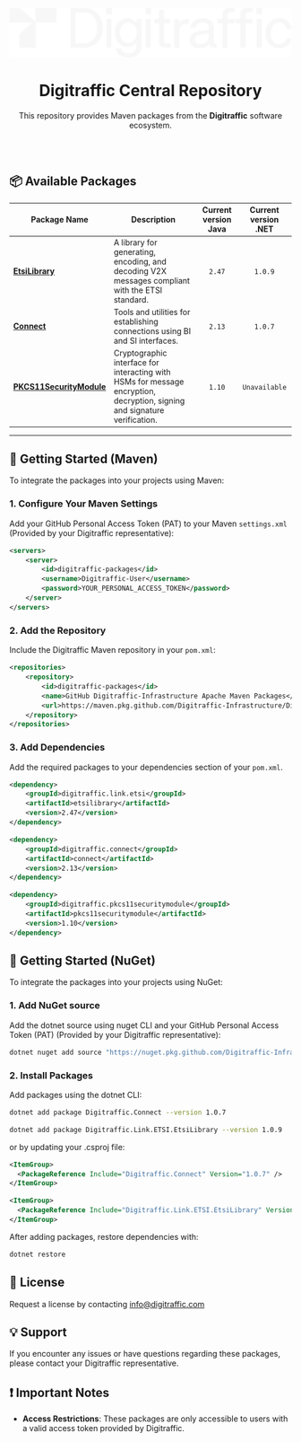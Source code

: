 ![Digitraffic](../assets/DT_logotype_white.png)

<div align="center">
    <h1>Digitraffic Central Repository</h1>
    <p>This repository provides Maven packages from the <b>Digitraffic</b> software ecosystem.</p>
</br>
</br>
</div>

## 📦 Available Packages

| **Package Name**                           | **Description**                                                                 | **Current version Java** | **Current version .NET** |
|--------------------------------------------|---------------------------------------------------------------------------------|:------------------------:|:------------------------:|
| **[EtsiLibrary](../ETSILibrary.md)**      | A library for generating, encoding, and decoding V2X messages compliant with the ETSI standard. |      `2.47` <!-- ETSILIB_VERSION --> | `1.0.9` <!-- CETSILIB_VERSION --> |
| **[Connect](../Connect.md)**            | Tools and utilities for establishing connections using BI and SI interfaces.           |      `2.13` <!-- CONNECT_VERSION --> | `1.0.7` <!-- CCONNECT_VERSION --> |
| **[PKCS11SecurityModule](../PKCS11.md)**            | Cryptographic interface for interacting with HSMs for message encryption, decryption, signing and signature verification.            |      `1.10` <!-- PKCS11_VERSION --> | `Unavailable` |

---

## 🔧 Getting Started (Maven)

To integrate the packages into your projects using Maven:

### 1. Configure Your Maven Settings
Add your GitHub Personal Access Token (PAT) to your Maven `settings.xml` (Provided by your Digitraffic representative):
```xml
<servers>
    <server>
        <id>digitraffic-packages</id>
        <username>Digitraffic-User</username>
        <password>YOUR_PERSONAL_ACCESS_TOKEN</password>
    </server>
</servers>
```
### 2. Add the Repository
Include the Digitraffic Maven repository in your `pom.xml`:
```xml
<repositories>
    <repository>
        <id>digitraffic-packages</id>
        <name>GitHub Digitraffic-Infrastructure Apache Maven Packages</name>
        <url>https://maven.pkg.github.com/Digitraffic-Infrastructure/Digitraffic.CentralRepository</url>
    </repository>
</repositories>
```
### 3. Add Dependencies
Add the required packages to your dependencies section of your `pom.xml`.
```xml
<dependency>
    <groupId>digitraffic.link.etsi</groupId>
    <artifactId>etsilibrary</artifactId>
    <version>2.47</version>
</dependency>
```
```xml
<dependency>
    <groupId>digitraffic.connect</groupId>
    <artifactId>connect</artifactId>
    <version>2.13</version>
</dependency>
```
```xml
<dependency>
    <groupId>digitraffic.pkcs11securitymodule</groupId>
    <artifactId>pkcs11securitymodule</artifactId>
    <version>1.10</version>
</dependency>
```
## 🔧 Getting Started (NuGet)

To integrate the packages into your projects using NuGet:

### 1. Add NuGet source
Add the dotnet source using nuget CLI and your GitHub Personal Access Token (PAT) (Provided by your Digitraffic representative):
```sh
dotnet nuget add source "https://nuget.pkg.github.com/Digitraffic-Infrastructure/index.json" --name github --username Digitraffic-User --password YOUR_PERSONAL_ACCESS_TOKEN
```
### 2. Install Packages
Add packages using the dotnet CLI:
```sh
dotnet add package Digitraffic.Connect --version 1.0.7
```
```sh
dotnet add package Digitraffic.Link.ETSI.EtsiLibrary --version 1.0.9
```
or by updating your .csproj file:
```xml
<ItemGroup>
  <PackageReference Include="Digitraffic.Connect" Version="1.0.7" />
</ItemGroup>
```
```xml
<ItemGroup>
  <PackageReference Include="Digitraffic.Link.ETSI.EtsiLibrary" Version="1.0.9" />
</ItemGroup>
```
After adding packages, restore dependencies with:
```sh
dotnet restore
```

## 🔑 License
Request a license by contacting [info@digitraffic.com](mailto:info@digitraffic.com)

## 💡 Support
If you encounter any issues or have questions regarding these packages, please contact your Digitraffic representative.

## ❗ Important Notes
- **Access Restrictions**: These packages are only accessible to users with a valid access token provided by Digitraffic.
